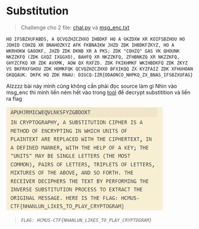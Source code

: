 # Substitution
> Challenge cho 2 file: [chal.py](https://github.com/longkd719/Writeups/blob/main/2022/HCMUS-CTF/1.%20Substitution/chal.py) và [msg_enc.txt](https://github.com/longkd719/Writeups/blob/main/2022/HCMUS-CTF/1.%20Substitution/msg_enc.txt)
```
HO IFSBZXUFABDS, A QCVQZHZCZHXO IHBDKF HQ A GKZDXW XR KOIFSBZHOU HO JDHID COHZQ XR BNAHOZKYZ AFK FKBNAIKW JHZD ZDK IHBDKFZKYZ, HO A WKRHOKW GAOOKF, JHZD ZDK DKNB XR A PKS; ZDK "COHZQ" GAS VK QHOUNK NKZZKFQ (ZDK GXQZ IXGGXO), BAHFQ XR NKZZKFQ, ZFHBNKZQ XR NKZZKFQ, GHYZCFKQ XR ZDK AVXMK, AOW QX RXFZD. ZDK FKIKHMKF WKIHBDKFQ ZDK ZKYZ VS BKFRXFGHOU ZDK HOMKFQK QCVQZHZCZHXO BFXIKQQ ZX KYZFAIZ ZDK XFHUHOAN GKQQAUK. DKFK HQ ZDK RNAU: DIGCQ-IZR{ODAONCO_NHPKQ_ZX_BNAS_IFSBZXUFAG}
```
AIzzzz bài này mình cũng không cần phải đọc source làm gì
Nhìn vào msg_enc thì mình liền ném hết vào trong [tool](https://www.dcode.fr/monoalphabetic-substitution) để decrypt substitition và liền ra flag 

![](https://github.com/longkd719/Writeups/blob/main/2022/HCMUS-CTF/1.%20Substitution/image.png)
> *`FLAG: HCMUS-CTF{NHANLUN_LIKES_TO_PLAY_CRYPTOGRAM}`*
